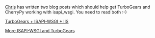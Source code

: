 [Chris](http://whatschrisdoing.com/blog/) has written two blog posts which should help get TurboGears and CherryPy working with isapi\_wsgi. You need to read both :-)

[TurboGears + ISAPI-WSGI + IIS](http://whatschrisdoing.com/blog/2008/07/10/turbogears-isapi-wsgi-iis/)

[More ISAPI-WSGI and TurboGears ](http://whatschrisdoing.com/blog/2008/07/27/more-isapi-wsgi-and-turbogears/)